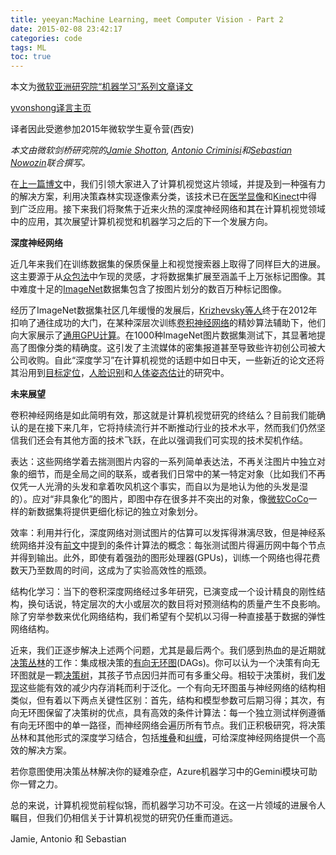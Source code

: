 ```yaml
---
title: yeeyan:Machine Learning, meet Computer Vision - Part 2
date: 2015-02-08 23:42:17
categories: code
tags: ML
toc: true
---
```



本文为[微软亚洲研究院“机器学习”系列文章译文](http://www.msra.cn/zh-cn/research/machine-learning-group/default.aspx)

[yvonshong译言主页](http://user.yeeyan.com/articles/yvonshong/translation)

译者因此受邀参加2015年微软学生夏令营(西安)

<!-- more -->


*本文由微软剑桥研究院的[Jamie Shotton](http://social.technet.microsoft.com/Profile/Jamie%20Shotton?WT.mc_id=Blog_MachLearn_General_DI),&nbsp;[Antonio Criminisi](http://social.technet.microsoft.com/Profile/Antonio%20Criminisi%20-%20MSR?WT.mc_id=Blog_MachLearn_General_DI)和[Sebastian Nowozin](http://social.technet.microsoft.com/Profile/Sebastian%20Nowozin?WT.mc_id=Blog_MachLearn_General_DI)联合撰写。*

在[上一篇博文](http://blogs.technet.com/b/machinelearning/archive/2014/08/06/machine-learning-meet-computer-vision.aspx?WT.mc_id=Blog_MachLearn_General_DI)中，我们引领大家进入了计算机视觉这片领域，并提及到一种强有力的解决方案，利用决策森林实现逐像素分类，该技术已在[医学显像](http://research.microsoft.com/apps/pubs/default.aspx?id=135567&amp;WT.mc_id=Blog_MachLearn_General_DI)和[Kinect](http://research.microsoft.com/apps/pubs/default.aspx?id=145347&amp;WT.mc_id=Blog_MachLearn_General_DI)中得到广泛应用。接下来我们将聚焦于近来火热的深度神经网络和其在计算机视觉领域中的应用，其次展望计算机视觉和机器学习之后的下一个发展方向。

**深度神经网络**

近几年来我们在训练数据集的保质保量上和视觉搜索器上取得了同样巨大的进展。这主要源于从[众包法](http://en.wikipedia.org/wiki/Crowdsourcing?WT.mc_id=Blog_MachLearn_General_DI)中乍现的灵感，才将数据集扩展至涵盖千上万张标记图像。其中难度十足的[ImageNet](http://www.image-net.org/?WT.mc_id=Blog_MachLearn_General_DI)数据集包含了按图片划分的数百万种标记图像。

经历了ImageNet数据集社区几年缓慢的发展后，[Krizhevsky等人](http://www.cs.toronto.edu/~hinton/absps/imagenet.pdf?WT.mc_id=Blog_MachLearn_General_DI)终于在2012年扣响了通往成功的大门，在某种深层次训练[卷积神经网络](http://en.wikipedia.org/wiki/Convolutional_neural_network?WT.mc_id=Blog_MachLearn_General_DI)的精妙算法辅助下，他们向大家展示了[通用GPU计算](http://en.wikipedia.org/wiki/GPGPU?WT.mc_id=Blog_MachLearn_General_DI)。在1000种ImageNet图片数据集测试下，其显著地提高了图像分类的精确度。这引发了主流媒体的密集报道甚至导致些许初创公司被大公司收购。自此“深度学习”在计算机视觉的话题中如日中天，一些新近的论文还将其沿用到[目标定位](http://arxiv.org/abs/1311.2524?WT.mc_id=Blog_MachLearn_General_DI)，[人脸识别](http://www.cs.toronto.edu/~ranzato/publications/taigman_cvpr14.pdf?WT.mc_id=Blog_MachLearn_General_DI)和[人体姿态估计](http://arxiv.org/abs/1312.4659?WT.mc_id=Blog_MachLearn_General_DI)的研究中。

**未来展望**

卷积神经网络是如此简明有效，那这就是计算机视觉研究的终结么？目前我们能确认的是在接下来几年，它将持续流行并不断推动行业的技术水平，然而我们仍然坚信我们还会有其他方面的技术飞跃，在此以强调我们可实现的技术契机作结。

表达：这些网络学着去揣测图片内容的一系列简单表达法，不再关注图片中独立对象的细节，而是全局之间的联系，或者我们日常中的某一特定对象（比如我们不再仅凭一人光滑的头发和拿着吹风机这个事实，而自以为是地认为他的头发是湿的）。应对“非具象化”的图片，即图中存在很多并不突出的对象，像[微软CoCo](http://mscoco.org/?WT.mc_id=Blog_MachLearn_General_DI)一样的新数据集将提供更细化标记的独立对象划分。

效率：利用并行化，深度网络对测试图片的估算可以发挥得淋漓尽致，但是神经系统网络并没有[前文](http://blogs.technet.com/b/machinelearning/archive/2014/08/06/machine-learning-meet-computer-vision.aspx?WT.mc_id=Blog_MachLearn_General_DI)中提到的条件计算法的概念：每张测试图片得遍历网中每个节点并得到输出。此外，即使有着强劲的图形处理器(GPUs)，训练一个网络也得花费数天乃至数周的时间，这成为了实验高效性的瓶颈。

结构化学习：当下的卷积深度网络经过多年研究，已演变成一个设计精良的刚性结构，换句话说，特定层次的大小或层次的数目将对预测结构的质量产生不良影响。除了穷举参数来优化网络结构，我们希望有个契机以习得一种直接基于数据的弹性网络结构。

近来，我们正逐步解决上述两个问题，尤其是最后两个。我们感到热血的是近期就[决策丛林](http://research.microsoft.com/pubs/205439/DecisionJunglesNIPS2013.pdf?WT.mc_id=Blog_MachLearn_General_DI)的工作：集成根决策的[有向无环图](http://en.wikipedia.org/wiki/Directed_acyclic_graph?WT.mc_id=Blog_MachLearn_General_DI)(DAGs)。你可以认为一个决策有向无环图就是一颗[决策树](http://blogs.technet.com/b/machinelearning/archive/2014/08/06/machine-learning-meet-computer-vision.aspx?WT.mc_id=Blog_MachLearn_General_DI)，其孩子节点因归并而可有多重父母。相较于决策树，我们[发现](http://research.microsoft.com/pubs/205439/DecisionJunglesNIPS2013.pdf?WT.mc_id=Blog_MachLearn_General_DI)这些能有效的减少内存消耗而利于泛化。一个有向无环图虽与神经网络的结构相类似，但有着以下两点关键性区别：首先，结构和模型参数可后期习得；其次，有向无环图保留了决策树的优点，具有高效的条件计算法：每一个独立测试样例遵循有向无环图中的单一路径，而神经网络会遍历所有节点。我们正积极研究，将决策丛林和其他形式的深度学习结合，包括[堆叠](http://pages.ucsd.edu/~ztu/publication/pami_autocontext.pdf?WT.mc_id=Blog_MachLearn_General_DI)和[纠缠](http://research.microsoft.com/pubs/146430/Criminisi_IPMI_2011c.pdf?WT.mc_id=Blog_MachLearn_General_DI)，可给深度神经网络提供一个高效的解决方案。

若你意图使用决策丛林解决你的疑难杂症，Azure机器学习中的Gemini模块可助你一臂之力。

总的来说，计算机视觉前程似锦，而机器学习功不可没。在这一片领域的进展令人瞩目，但我们仍相信关于计算机视觉的研究仍任重而道远。

Jamie, Antonio 和 Sebastian
